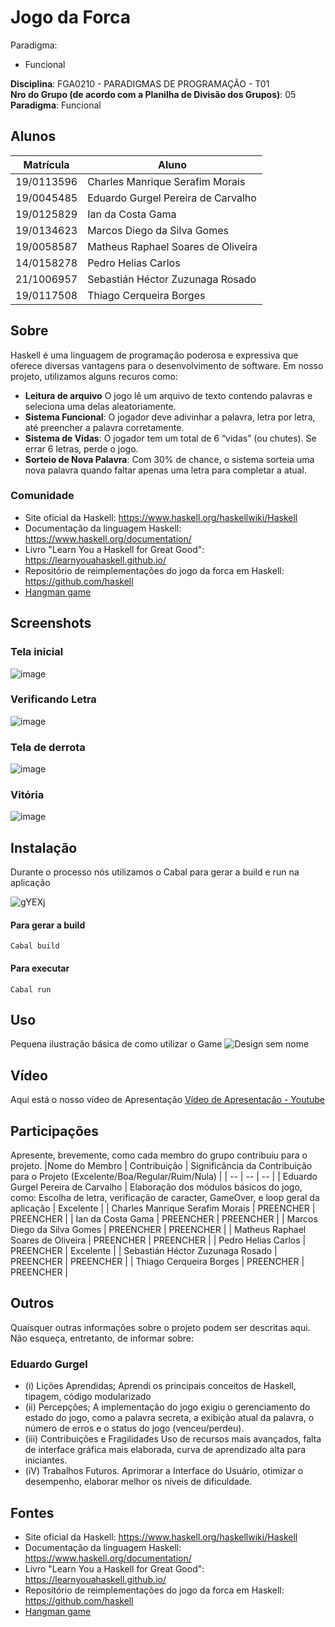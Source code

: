 # Jogo da Forca 

Paradigma:
 - Funcional
   
**Disciplina**: FGA0210 - PARADIGMAS DE PROGRAMAÇÃO - T01 <br>
**Nro do Grupo (de acordo com a Planilha de Divisão dos Grupos)**: 05<br>
**Paradigma**: Funcional<br>

## Alunos
|Matrícula | Aluno |
| -- | -- |
| 19/0113596  |  Charles Manrique Serafim Morais |
| 19/0045485  |  Eduardo Gurgel Pereira de Carvalho |
| 19/0125829  |  Ian da Costa Gama |
| 19/0134623  |  Marcos Diego da Silva Gomes |
| 19/0058587  |  Matheus Raphael Soares de Oliveira |
| 14/0158278  |  Pedro Helias Carlos  |
| 21/1006957  |  Sebastián Héctor Zuzunaga Rosado  |
| 19/0117508  |  Thiago Cerqueira Borges  |

## Sobre 
Haskell é uma linguagem de programação poderosa e expressiva que oferece diversas vantagens para o desenvolvimento de software. Em nosso projeto, utilizamos alguns recuros como:
- **Leitura de arquivo** O jogo lê um arquivo de texto contendo palavras e seleciona uma delas aleatoriamente.
- **Sistema Funcional**: O jogador deve adivinhar a palavra, letra por letra, até preencher a palavra corretamente.
- **Sistema de Vidas**: O jogador tem um total de 6 “vidas” (ou chutes). Se errar 6 letras, perde o jogo.
- **Sorteio de Nova Palavra**: Com 30% de chance, o sistema sorteia uma nova palavra quando faltar apenas uma letra para completar a atual.
### Comunidade
- Site oficial da Haskell: https://www.haskell.org/haskellwiki/Haskell
- Documentação da linguagem Haskell: https://www.haskell.org/documentation/
- Livro "Learn You a Haskell for Great Good": https://learnyouahaskell.github.io/
- Repositório de reimplementações do jogo da forca em Haskell: https://github.com/haskell
- [Hangman game](https://hackage.haskell.org/package/PlayHangmanGame)

## Screenshots
### Tela inicial
![image](https://github.com/UnBParadigmas2024-1/2024.1_G5_Funcional_Jogo_da_Forca/assets/51385738/0e37a91d-4320-48ad-ac21-cc91b906c3b5)
### Verificando Letra
![image](https://github.com/UnBParadigmas2024-1/2024.1_G5_Funcional_Jogo_da_Forca/assets/51385738/8c73cceb-bcf3-49e6-939d-59ecdb52c894)
### Tela de derrota
![image](https://github.com/UnBParadigmas2024-1/2024.1_G5_Funcional_Jogo_da_Forca/assets/51385738/3dfcd479-7c07-4119-ac32-e289e8a131bd)
### Vitória
![image](https://github.com/UnBParadigmas2024-1/2024.1_G5_Funcional_Jogo_da_Forca/assets/51385738/b2c83bf4-0357-4ced-b55e-96fa1a2f9aaa)


## Instalação 
Durante o processo nós utilizamos o Cabal para gerar a build e run na aplicação

![gYEXj](https://github.com/UnBParadigmas2024-1/2024.1_G5_Funcional_Jogo_da_Forca/assets/51385738/ca879853-a8b4-4921-b8f0-0ffd6b008b4b)


#### Para gerar a build
``
Cabal build 
``
#### Para executar
``
Cabal run 
``
## Uso 
Pequena ilustração básica de como utilizar o Game
![Design sem nome](https://github.com/UnBParadigmas2024-1/2024.1_G5_Funcional_Jogo_da_Forca/assets/51385738/6c1f2022-729d-429b-a6c9-2152395bf39e)


## Vídeo
Aqui está o nosso vídeo de Apresentação
[Vídeo de Apresentação - Youtube](https://www.youtube.com/watch?v=8LPL6h5cWQc)

## Participações
Apresente, brevemente, como cada membro do grupo contribuiu para o projeto.
|Nome do Membro | Contribuição | Significância da Contribuição para o Projeto (Excelente/Boa/Regular/Ruim/Nula) |
| -- | -- | -- |
| Eduardo Gurgel Pereira de Carvalho  |  Elaboração dos módulos básicos do jogo, como: Escolha de letra, verificação de caracter, GameOver, e loop geral da aplicação | Excelente |
| Charles Manrique Serafim Morais  |  PREENCHER | PREENCHER |
| Ian da Costa Gama  |  PREENCHER | PREENCHER |
| Marcos Diego da Silva Gomes  |  PREENCHER | PREENCHER |
| Matheus Raphael Soares de Oliveira  |  PREENCHER | PREENCHER |
| Pedro Helias Carlos  |  PREENCHER | Excelente |
| Sebastián Héctor Zuzunaga Rosado  |  PREENCHER | PREENCHER |
| Thiago Cerqueira Borges  |  PREENCHER | PREENCHER |


## Outros 
Quaisquer outras informações sobre o projeto podem ser descritas aqui. Não esqueça, entretanto, de informar sobre:
### Eduardo Gurgel
- (i) Lições Aprendidas;
Aprendi os principais conceitos de Haskell, tipagem, código modularizado
- (ii) Percepções;
 A implementação do jogo exigiu o gerenciamento do estado do jogo, como a palavra secreta, a exibição atual da palavra, o número de erros e o status do jogo (venceu/perdeu).
- (iii) Contribuições e Fragilidades
Uso de recursos mais avançados, falta de interface gráfica mais elaborada, curva de aprendizado alta para iniciantes.
- (iV) Trabalhos Futuros.
Aprimorar a Interface do Usuário, otimizar o desempenho, elaborar melhor os níveis de dificuldade.

## Fontes
- Site oficial da Haskell: https://www.haskell.org/haskellwiki/Haskell
- Documentação da linguagem Haskell: https://www.haskell.org/documentation/
- Livro "Learn You a Haskell for Great Good": https://learnyouahaskell.github.io/
- Repositório de reimplementações do jogo da forca em Haskell: https://github.com/haskell
- [Hangman game](https://hackage.haskell.org/package/PlayHangmanGame)

